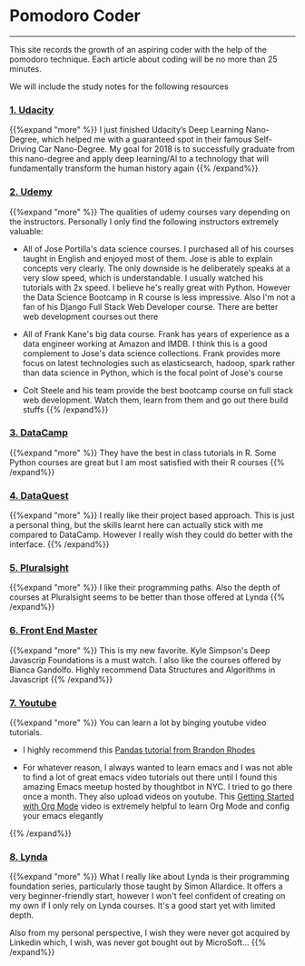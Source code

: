 # Pomodoro Coder

---

This site records the growth of an aspiring coder with the help of the pomodoro technique. Each article about coding will be no more than 25 minutes.

We will include the study notes for the following resources


### [1. Udacity](/udacity/)

{{%expand "more" %}}
I just finished Udacity’s Deep Learning Nano-Degree, which helped me with a guaranteed spot in their famous Self-Driving Car Nano-Degree. My goal for 2018 is to successfully graduate from this nano-degree and apply deep learning/AI to a technology that will fundamentally transform the human history again
{{% /expand%}}

### [2. Udemy](/udemy/)
{{%expand "more" %}}
The qualities of udemy courses vary depending on the instructors. Personally I only find the following instructors extremely valuable:

* All of Jose Portilla's data science courses. I purchased all of his courses taught in English and enjoyed most of them. Jose is able to explain concepts very clearly. The only downside is he deliberately speaks at a very slow speed, which is understandable. I usually watched his tutorials with 2x speed. I believe he's really great with Python. However the Data Science Bootcamp in R course is less impressive. Also I'm not a fan of his Django Full Stack Web Developer course. There are better web development courses out there

* All of Frank Kane's big data course. Frank has years of experience as a data engineer working at Amazon and IMDB. I think this is a good complement to Jose's data science collections. Frank provides more focus on latest technologies such as elasticsearch, hadoop, spark rather than data science in Python, which is the focal point of Jose's course

* Colt Steele and his team provide the best bootcamp course on full stack web development. Watch them, learn from them and go out there build stuffs
{{% /expand%}}
 

### [3. DataCamp](/datacamp/)
{{%expand "more" %}}
They have the best in class tutorials in R. Some Python courses are great but I am most satisfied with their R courses
{{% /expand%}}

### [4. DataQuest](/dataquest/)
{{%expand "more" %}}
I really like their project based approach. This is just a personal thing, but the skills learnt here can actually stick with me compared to DataCamp. However I really wish they could do better with the interface.
{{% /expand%}}

### [5. Pluralsight](/pluralsight/)
{{%expand "more" %}}
I like their programming paths. Also the depth of courses at Pluralsight seems to be better than those offered at Lynda
{{% /expand%}}

### [6. Front End Master](/frontendmaster/)
{{%expand "more" %}}
This is my new favorite. Kyle Simpson's Deep Javascrip Foundations is a must watch. I also like the courses offered by Bianca Gandolfo. Highly recommend Data Structures and Algorithms in Javascript
{{% /expand%}}

### [7. Youtube](/youtube/)
{{%expand "more" %}}
You can learn a lot by binging youtube video tutorials. 

* I highly recommend this [Pandas tutorial from Brandon Rhodes](https://youtu.be/5JnMutdy6Fw)

* For whatever reason, I always wanted to learn emacs and I was not able to find a lot of great emacs video tutorials out there until I found this amazing Emacs meetup hosted by thoughtbot in NYC. I tried to go there once a month. They also upload videos on youtube. This [Getting Started with Org Mode](https://youtu.be/SzA2YODtgK4) video is extremely helpful to learn Org Mode and config your emacs elegantly

{{% /expand%}}

### [8. Lynda](/lynda/)
{{%expand "more" %}}
What I really like about Lynda is their programming foundation series, particularly those taught by Simon Allardice. It offers a very beginner-friendly start, however I won't feel confident of creating on my own if I only rely on Lynda courses. It's a good start yet with limited depth.


Also from my personal perspective, I wish they were never got acquired by Linkedin which, I wish, was never got bought out by MicroSoft...
{{% /expand%}}
